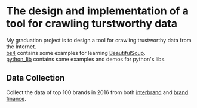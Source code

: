 The design and implementation of a tool for crawling turstworthy data
===

My graduation project is to design a tool for crawling trustworthy data from the Internet.  
[bs4](https://github.com/Mr-Phoebe/ProgramDesign/tree/master/Python%20Web%20Scraping/bs4) contains some examples for learning [BeautifulSoup](https://www.crummy.com/software/BeautifulSoup/).  
[python_lib](https://github.com/Mr-Phoebe/ProgramDesign/tree/master/Python%20Web%20Scraping/python_lib) contains some examples and demos for python's libs.  

Data Collection
---
Collect the data of top 100 brands in 2016 from both [interbrand](http://interbrand.com/) and [brand finance](http://brandfinance.com/).   